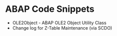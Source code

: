 # ABAP Code Snippets
* OLE2Object - ABAP OLE2 Object Utility Class
* Change log for Z-Table Maintenance (via SCDO)
